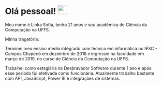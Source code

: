 # Olá pessoal! <img src = "https://raw.githubusercontent.com/MartinHeinz/MartinHeinz/master/wave.gif" width = "30px">

Meu nome é Linka Sofia, tenho 21 anos e sou acadêmica de Ciência da Computação na UFFS.

Minha tragetória:

Terminei meu ensino médio integrado com técnico em informática no IFSC - Campus Chapecó em dezembro de 2018 e 
ingressei na faculdade em março de 2019, no curso de Ciência da Computação na UFFS.

Trabalhei como estagiária na Desbravador Software durante 1 ano e após esse período fui efetivada como
funcionária. Atualmente trabalho bastante com API, JavaScript, Power BI e integrações de sistemas.  
